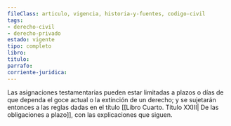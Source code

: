 ```yaml
---
fileClass: articulo, vigencia, historia-y-fuentes, codigo-civil
tags:
- derecho-civil
- derecho-privado
estado: vigente
tipo: completo
libro:
titulo:
parrafo:
corriente-juridica:
---
```

Las asignaciones testamentarias pueden estar limitadas a plazos o días de que dependa el goce actual o la extinción de un derecho; y se sujetarán entonces a las reglas dadas en el título [[Libro Cuarto. Título XXIII| De las obligaciones a plazo]], con las explicaciones que siguen.